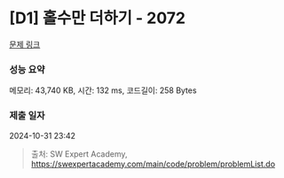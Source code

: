 # [D1] 홀수만 더하기 - 2072 

[문제 링크](https://swexpertacademy.com/main/code/problem/problemDetail.do?contestProbId=AV5QSEhaA5sDFAUq) 

### 성능 요약

메모리: 43,740 KB, 시간: 132 ms, 코드길이: 258 Bytes

### 제출 일자

2024-10-31 23:42



> 출처: SW Expert Academy, https://swexpertacademy.com/main/code/problem/problemList.do